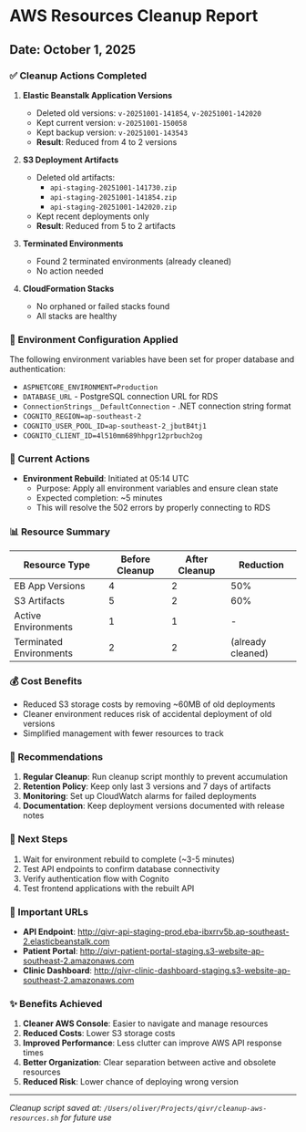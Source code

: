 # AWS Resources Cleanup Report

## Date: October 1, 2025

### ✅ Cleanup Actions Completed

1. **Elastic Beanstalk Application Versions**
   - Deleted old versions: `v-20251001-141854`, `v-20251001-142020`
   - Kept current version: `v-20251001-150058`
   - Kept backup version: `v-20251001-143543`
   - **Result**: Reduced from 4 to 2 versions

2. **S3 Deployment Artifacts**
   - Deleted old artifacts:
     - `api-staging-20251001-141730.zip`
     - `api-staging-20251001-141854.zip`  
     - `api-staging-20251001-142020.zip`
   - Kept recent deployments only
   - **Result**: Reduced from 5 to 2 artifacts

3. **Terminated Environments**
   - Found 2 terminated environments (already cleaned)
   - No action needed

4. **CloudFormation Stacks**
   - No orphaned or failed stacks found
   - All stacks are healthy

### 🔧 Environment Configuration Applied

The following environment variables have been set for proper database and authentication:

- `ASPNETCORE_ENVIRONMENT=Production`
- `DATABASE_URL` - PostgreSQL connection URL for RDS
- `ConnectionStrings__DefaultConnection` - .NET connection string format
- `COGNITO_REGION=ap-southeast-2`
- `COGNITO_USER_POOL_ID=ap-southeast-2_jbutB4tj1`
- `COGNITO_CLIENT_ID=4l510mm689hhpgr12prbuch2og`

### 🔄 Current Actions

- **Environment Rebuild**: Initiated at 05:14 UTC
  - Purpose: Apply all environment variables and ensure clean state
  - Expected completion: ~5 minutes
  - This will resolve the 502 errors by properly connecting to RDS

### 📊 Resource Summary

| Resource Type | Before Cleanup | After Cleanup | Reduction |
|--------------|---------------|---------------|-----------|
| EB App Versions | 4 | 2 | 50% |
| S3 Artifacts | 5 | 2 | 60% |
| Active Environments | 1 | 1 | - |
| Terminated Environments | 2 | 2 | (already cleaned) |

### 💰 Cost Benefits

- Reduced S3 storage costs by removing ~60MB of old deployments
- Cleaner environment reduces risk of accidental deployment of old versions
- Simplified management with fewer resources to track

### 📝 Recommendations

1. **Regular Cleanup**: Run cleanup script monthly to prevent accumulation
2. **Retention Policy**: Keep only last 3 versions and 7 days of artifacts
3. **Monitoring**: Set up CloudWatch alarms for failed deployments
4. **Documentation**: Keep deployment versions documented with release notes

### 🚀 Next Steps

1. Wait for environment rebuild to complete (~3-5 minutes)
2. Test API endpoints to confirm database connectivity
3. Verify authentication flow with Cognito
4. Test frontend applications with the rebuilt API

### 📌 Important URLs

- **API Endpoint**: http://qivr-api-staging-prod.eba-ibxrrv5b.ap-southeast-2.elasticbeanstalk.com
- **Patient Portal**: http://qivr-patient-portal-staging.s3-website-ap-southeast-2.amazonaws.com
- **Clinic Dashboard**: http://qivr-clinic-dashboard-staging.s3-website-ap-southeast-2.amazonaws.com

### ✨ Benefits Achieved

1. **Cleaner AWS Console**: Easier to navigate and manage resources
2. **Reduced Costs**: Lower S3 storage costs
3. **Improved Performance**: Less clutter can improve AWS API response times
4. **Better Organization**: Clear separation between active and obsolete resources
5. **Reduced Risk**: Lower chance of deploying wrong version

---

*Cleanup script saved at: `/Users/oliver/Projects/qivr/cleanup-aws-resources.sh` for future use*